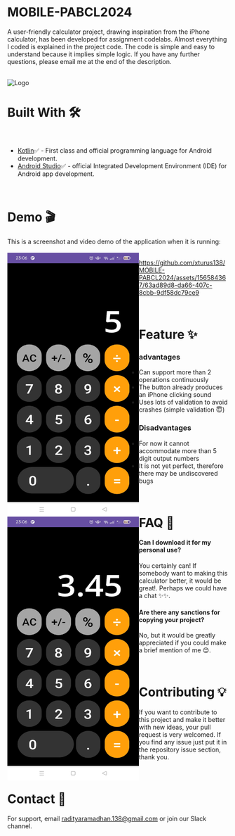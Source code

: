 # MOBILE-PABCL2024

A user-friendly calculator project, drawing inspiration from the iPhone calculator, has been developed for assignment codelabs. Almost everything I coded is explained in the project code. The code is simple and easy to understand because it implies simple logic. If you have any further questions, please email me at the end of the description.
<br>
<br>

![Logo](https://blogger.googleusercontent.com/img/b/R29vZ2xl/AVvXsEjRCxl7GGxflQoamqaucgrH0IikHkeGrPHycfiCBAN8lU4ES7LEPkhwMOKkctGsQvP9kZXP3J5qN-xVAItkFi0er8kuJs26gVf2kwAjKcl7EeLvBSkwXveqWpWMx_kD8lryE1hmUdyk6HWJCNo_eaJ7GjoyW6UQVEfddVUJWdbrID7p30qxB3p3B22y/s1600/Android%20Devs%20Banner%20.png)
<br>
<h1>Built With 🛠</h1>
<br>
<ul>
  <li><a href="https://kotlinlang.org/">Kotlin</a>✅ - First class and official programming language for Android development.</li>
  <li><a href="https://developer.android.com/studio?gclid=CjwKCAiAzJOtBhALEiwAtwj8thOKLRSOeXXGGsTZlnY9DpSwK-Xnag7YE46YE8eTAPO2eUVaAZhncBoCmVgQAvD_BwE&gclsrc=aw.ds">Android Studio</a>✅ - official Integrated Development Environment (IDE) for Android app development.</li>
</ul>
<br>
<h1>Demo 🎬</h1>
This is a screenshot and video demo of the application when it is running:
<br>
<br>
<img
  src="art/demo1.jpeg"
  alt="demo1"
  title="demoImage1"
  width="300" 
  height="600"
  align="left">
<img
  src="art/demo2.jpeg"
  alt="demo2"
  title="demoImage2"
  width="300" 
  height="600"
  align="left">
  
https://github.com/xturus138/MOBILE-PABCL2024/assets/156584367/63ad89d8-da66-407c-8cbb-9df58dc79ce9

<br>
<h1>Feature ✨</h1>
<h3>advantages</h3>
<ul>
  <li>Can support more than 2 operations continuously</li>
  <li>The button already produces an iPhone clicking sound</li>
  <li>Uses lots of validation to avoid crashes (simple validation 😇)</li>
</ul>
<h3>Disadvantages</h3>
<ul>
  <li>For now it cannot accommodate more than 5 digit output numbers</li>
  <li>It is not yet perfect, therefore there may be undiscovered bugs</li>
</ul>

<br>

<h1>FAQ 🤔</h1>

#### Can I download it for my personal use?

You certainly can! If somebody want to making this calculator better, it would be great!. Perhaps we could have a chat ✨✨.


#### Are there any sanctions for copying your project?

No, but it would be greatly appreciated if you could make a brief mention of me 😊.

<br>


<h1>Contributing 💡</h1>

If you want to contribute to this project and make it better with new ideas, your pull request is very welcomed. If you find any issue just put it in the repository issue section, thank you.

<br>

<h1>Contact 📧</h1>

For support, email radityaramadhan.138@gmail.com or join our Slack channel.




  

